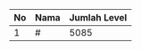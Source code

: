 | No | Nama            | Jumlah Level |
|----|-----------------|--------------|
| 1  | #    |    5085        |
